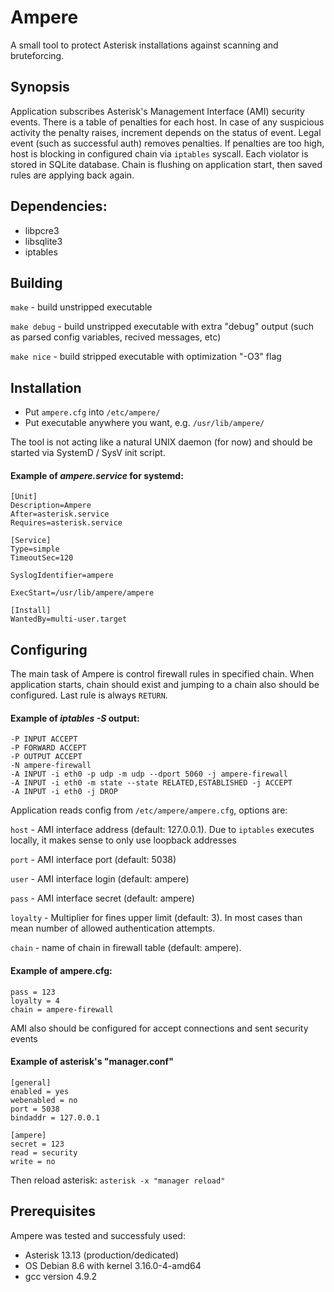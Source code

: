 # Ampere 
A small tool to protect Asterisk installations against scanning and bruteforcing.


## Synopsis
Application subscribes Asterisk's Management Interface (AMI) security events.
There is a table of penalties for each host.
In case of any suspicious activity the penalty raises, increment depends on the status of event.
Legal event (such as successful auth) removes penalties.
If penalties are too high, host is blocking in configured chain via `iptables` syscall.
Each violator is stored in SQLite database.
Chain is flushing on application start, then saved rules are applying back again.


## Dependencies:
- libpcre3
- libsqlite3
- iptables


## Building
`make` - build unstripped executable

`make debug` - build unstripped executable with extra "debug" output (such as parsed config variables, recived messages, etc)

`make nice` - build stripped executable with optimization "-O3" flag


## Installation
* Put `ampere.cfg` into `/etc/ampere/`
* Put executable anywhere you want, e.g. `/usr/lib/ampere/`

The tool is not acting like a natural UNIX daemon (for now) and should be started via SystemD / SysV init script.

#### Example of *ampere.service* for systemd:
```
[Unit]
Description=Ampere 
After=asterisk.service
Requires=asterisk.service

[Service]
Type=simple
TimeoutSec=120

SyslogIdentifier=ampere

ExecStart=/usr/lib/ampere/ampere

[Install]
WantedBy=multi-user.target
```


## Configuring
The main task of Ampere is control firewall rules in specified chain.
When application starts, chain should exist and jumping to a chain also should be configured.
Last rule is always `RETURN`.

#### Example of *iptables -S* output:
```
-P INPUT ACCEPT
-P FORWARD ACCEPT
-P OUTPUT ACCEPT
-N ampere-firewall
-A INPUT -i eth0 -p udp -m udp --dport 5060 -j ampere-firewall
-A INPUT -i eth0 -m state --state RELATED,ESTABLISHED -j ACCEPT
-A INPUT -i eth0 -j DROP
```

Application reads config from `/etc/ampere/ampere.cfg`, options are:

`host` - AMI interface address (default: 127.0.0.1). Due to `iptables` executes locally, it makes sense to only use loopback addresses

`port` - AMI interface port (default: 5038)

`user` - AMI interface login (default: ampere)

`pass` - AMI interface secret (default: ampere)

`loyalty` - Multiplier for fines upper limit (default: 3). In most cases than mean number of allowed authentication attempts.

`chain` - name of chain in firewall table (default: ampere).

#### Example of ampere.cfg:
```
pass = 123
loyalty = 4
chain = ampere-firewall
```

AMI also should be configured for accept connections and sent security events

#### Example of asterisk's "manager.conf"
```
[general]
enabled = yes
webenabled = no
port = 5038
bindaddr = 127.0.0.1

[ampere]
secret = 123
read = security
write = no
```

Then reload asterisk:
`asterisk -x "manager reload"`


## Prerequisites
Ampere was tested and successfuly used:
* Asterisk 13.13 (production/dedicated)
* OS Debian 8.6 with kernel 3.16.0-4-amd64
* gcc version 4.9.2

